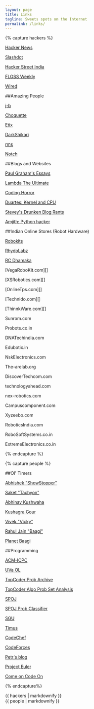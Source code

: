 ```yaml
---
layout: page
title: Links
tagline: Sweets spots on the Internet
permalink: /links/
---
```


{% capture hackers %}

[Hacker News](http://news.ycombinator.com)

[Slashdot](http://slashdot.org)

[Hacker Street India](http://hackerstreet.in)

[FLOSS Weekly](http://twit.tv/floss)

[Wired](http://www.wired.com/)

##Amazing People

[j-b](http://www.jbkempf.com/blog/)

[Choquette](http://twitter.com/beauzeh)

[Etix](http://l0cal.com)

[DarkShikari](http://x264dev.multimedia.cx/)

[rms](http://stallman.org/)

[Notch](http://notch.tumblr.com/)

##Blogs and Websites

[Paul Graham's Essays](http://paulgraham.com/articles.html)

[Lambda The Ultimate](http://lambda-the-ultimate.org/)

[Coding Horror](http://www.codinghorror.com/blog/)

[Duartes: Kernel and CPU](http://duartes.org/gustavo/blog/best-of)

[Stevey's Drunken Blog Rants](http://sites.google.com/site/steveyegge2/blog-rants)

[Amjith: Python hacker](http://amjith.blogspot.in/)

##Indian Online Stores (Robot Hardware)

[Robokits](http://robokits.co.in)

[RhydoLabz](www.rhydolabz.com)

[RC Dhamaka](http://www.rcdhamaka.com/)

[VegaRoboKit.com][]

[XSRobotics.com][]

[OnlineTps.com][]

[Technido.com][]

[ThinnkWare.com][]

Sunrom.com

Probots.co.in

DNATechindia.com

Edubotix.in

NskElectronics.com

The-arelab.org

DiscoverTechcom.com

technologyahead.com

nex-robotics.com

Campuscomponent.com

Xyzeebo.com

RoboticsIndia.com

RoboSoftSystems.co.in

ExtremeElectronics.co.in

{% endcapture %}

{% capture people %}

##Ol' Timers

[Abhishek "ShowStopper"][show]

[Saket "Tachyon"][tac]

[Abhinav Kushwaha][abhinav]

[Kushagra Gour][kushagra]

[Vivek "Vicky"][vivek]

[Rahul Jain "Baagi"][rahuljain]

[Planet Baagi](http://planet.baagi.org/)

[show]: http://theshowstopper.in
[tac]: http://saketsaurabh.in
[abhinav]: http://akush.in
[kushagra]: http://www.kushagragour.in
[vivek]: http://vyadav.in
[rahuljain]: http://rahuljain.org

##Programming

[ACM-ICPC](http://acm.uva.es/)

[UVa OL](http://uva.onlinejudge.org/)

[TopCoder Prob Archive](http://community.topcoder.com/tc?module=ProblemArchive)

[TopCoder Algo Prob Set Analysis](http://apps.topcoder.com/wiki/display/tc/Algorithm+Problem+Set+Analysis)

[SPOJ](http://www.spoj.pl/)

[SPOJ Prob Classifier](http://problemclassifier.appspot.com/)

[SGU](http://acm.sgu.ru/)

[Timus](http://acm.timus.ru/)

[CodeChef](http://codechef.com)

[CodeForces](http://projecteuler.net/)

[Petr's blog](http://petr-mitrichev.blogspot.com/)

[Project Euler](http://projecteuler.net/)

[Come on Code On](http://comeoncodeon.wordpress.com/)

{% endcapture%}

<div class="row">
  <div class="span5">
    {{ hackers | markdownify }}
  </div>
  <div class="span5">
    {{ people | markdownify }}
  </div>
</div>
